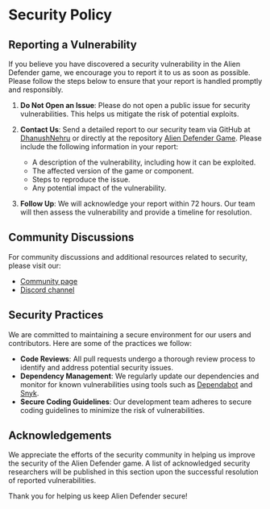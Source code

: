 # Security Policy

## Reporting a Vulnerability

If you believe you have discovered a security vulnerability in the Alien Defender game, we encourage you to report it to us as soon as possible. Please follow the steps below to ensure that your report is handled promptly and responsibly.

1. **Do Not Open an Issue**: Please do not open a public issue for security vulnerabilities. This helps us mitigate the risk of potential exploits.

2. **Contact Us**: Send a detailed report to our security team via GitHub at [DhanushNehru](https://github.com/DhanushNehru) or directly at the repository [Alien Defender Game](https://github.com/DhanushNehru/alien-defender-game). Please include the following information in your report:
   - A description of the vulnerability, including how it can be exploited.
   - The affected version of the game or component.
   - Steps to reproduce the issue.
   - Any potential impact of the vulnerability.

3. **Follow Up**: We will acknowledge your report within 72 hours. Our team will then assess the vulnerability and provide a timeline for resolution.

## Community Discussions

For community discussions and additional resources related to security, please visit our:
- [Community page](https://x.com/i/communities/1839675651198210557)
- [Discord channel](https://discord.com/channels/1222133346302300230/@home)

## Security Practices

We are committed to maintaining a secure environment for our users and contributors. Here are some of the practices we follow:

- **Code Reviews**: All pull requests undergo a thorough review process to identify and address potential security issues.
- **Dependency Management**: We regularly update our dependencies and monitor for known vulnerabilities using tools such as [Dependabot](https://github.com/dependabot) and [Snyk](https://snyk.io/).
- **Secure Coding Guidelines**: Our development team adheres to secure coding guidelines to minimize the risk of vulnerabilities.

## Acknowledgements

We appreciate the efforts of the security community in helping us improve the security of the Alien Defender game. A list of acknowledged security researchers will be published in this section upon the successful resolution of reported vulnerabilities.

Thank you for helping us keep Alien Defender secure!